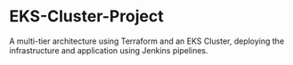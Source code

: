 # EKS-Cluster-Project
A multi-tier architecture using Terraform and an EKS Cluster, deploying the infrastructure and application using Jenkins pipelines.
